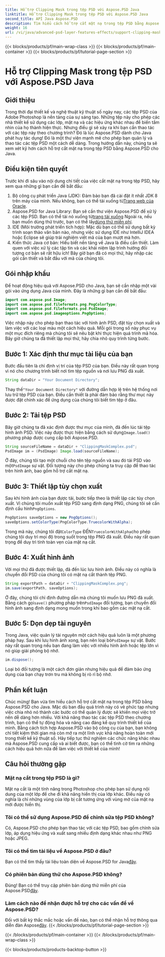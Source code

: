 ```yaml
---
title: Hỗ trợ Clipping Mask trong tệp PSD với Aspose.PSD Java
linktitle: Hỗ trợ Clipping Mask trong tệp PSD với Aspose.PSD Java
second_title: API Java Aspose.PSD
description: Tìm hiểu cách hỗ trợ cắt mặt nạ trong tệp PSD bằng Aspose.PSD cho Java. Làm theo hướng dẫn từng bước của chúng tôi để dễ dàng thao tác với hình ảnh PSD.
weight: 16
url: /vi/java/advanced-psd-layer-features-effects/support-clipping-mask-psd-files/
---
```


{{< blocks/products/pf/main-wrap-class >}}
{{< blocks/products/pf/main-container >}}
{{< blocks/products/pf/tutorial-page-section >}}

# Hỗ trợ Clipping Mask trong tệp PSD với Aspose.PSD Java

## Giới thiệu
Trong thời đại thiết kế và nghệ thuật kỹ thuật số ngày nay, các tệp PSD của Adobe Photoshop là nền tảng của sự sáng tạo. Những tệp này cho phép các nhà thiết kế sử dụng các lớp, mặt nạ và các hiệu ứng khác nhau để biến tầm nhìn của họ thành hiện thực. Nhưng điều gì sẽ xảy ra khi bạn cần thao tác với các tệp này theo chương trình? Đó là lúc Aspose.PSD dành cho Java phát huy tác dụng! Đó là một thư viện mạnh mẽ cho phép bạn quản lý và thao tác các tệp PSD một cách dễ dàng. Trong hướng dẫn này, chúng ta sẽ xem xét kỹ hơn cách hỗ trợ cắt mặt nạ trong tệp PSD bằng Aspose.PSD cho Java. 
## Điều kiện tiên quyết
Trước khi đi sâu vào nội dung chi tiết của việc cắt mặt nạ trong tệp PSD, hãy xem qua những gì bạn cần để bắt đầu:
1.  Bộ công cụ phát triển Java (JDK): Đảm bảo bạn đã cài đặt ít nhất JDK 8 trên máy của mình. Nếu không, bạn có thể tải xuống từ[Trang web của Oracle](https://www.oracle.com/java/technologies/javase-jdk8-downloads.html).
2.  Aspose.PSD for Java Library: Bạn sẽ cần thư viện Aspose.PSD để xử lý các tệp PSD. Bạn có thể tải nó xuống từ[trang tải xuống](https://releases.aspose.com/psd/java/) Ngoài ra, nếu bạn muốn dùng thử trước, bạn có thể lấy[dùng thử miễn phí](https://releases.aspose.com/).
3. IDE (Môi trường phát triển tích hợp): Mặc dù bạn có thể sử dụng bất kỳ trình soạn thảo văn bản nào, nhưng việc sử dụng IDE như IntelliJ IDEA hoặc Eclipse sẽ giúp trải nghiệm viết mã của bạn mượt mà hơn.
4. Kiến thức Java cơ bản: Hiểu biết nền tảng về Java là điều cần thiết. Làm quen với việc xử lý các tập tin và các khái niệm lập trình hướng đối tượng cơ bản sẽ rất hữu ích!
Bây giờ bạn đã có mọi thứ, hãy nhập các gói cần thiết và bắt đầu với mã của chúng tôi.
## Gói nhập khẩu
Để hoạt động hiệu quả với Aspose.PSD cho Java, bạn sẽ cần nhập một vài gói vào ứng dụng Java của mình. Đây là những gì bạn cần để bắt đầu:
```java
import com.aspose.psd.Image;
import com.aspose.psd.fileformats.png.PngColorType;
import com.aspose.psd.fileformats.psd.PsdImage;
import com.aspose.psd.imageoptions.PngOptions;
```
Việc nhập này cho phép bạn thao tác với hình ảnh PSD, đặt tùy chọn xuất và làm việc với các loại màu một cách hiệu quả. Mỗi gói trong số này phục vụ một mục đích riêng mà chúng tôi sẽ nêu bật khi thực hiện quá trình mã hóa.
Bây giờ chúng ta đã thiết lập mọi thứ, hãy chia nhỏ quy trình từng bước.
## Bước 1: Xác định thư mục tài liệu của bạn
Bước đầu tiên là chỉ định vị trí của tệp PSD của bạn. Điều này rất quan trọng vì nó cho chương trình biết nơi tìm tệp nguồn và nơi lưu PNG đã xuất.
```java
String dataDir = "Your Document Directory";
```
 Thay thế`"Your Document Directory"` với đường dẫn hợp lệ trên hệ thống nơi lưu trữ tệp PSD của bạn. Điều cần thiết là phải đảm bảo rằng thư mục này được đặt chính xác để ứng dụng của chúng tôi biết tìm tệp ở đâu. 
## Bước 2: Tải tệp PSD
 Bây giờ chúng ta đã xác định được thư mục của mình, đã đến lúc tải tệp hình ảnh PSD. Việc này được thực hiện bằng cách sử dụng`Image.load()` phương pháp được cung cấp bởi Aspose.PSD.
```java
String sourceFileName = dataDir + "ClippingMaskComplex.psd";
PsdImage im = (PsdImage) Image.load(sourceFileName);
```
 Ở đây, chúng tôi tạo một chuỗi cho tên tệp nguồn và sau đó tải PSD vào một`PsdImage` sự vật. Đối tượng này cho phép chúng ta truy cập để thao tác trên hình ảnh, bao gồm hỗ trợ cắt mặt nạ.
## Bước 3: Thiết lập tùy chọn xuất
 Sau khi hình ảnh của bạn được tải, bước tiếp theo là thiết lập các tùy chọn xuất. Vì chúng tôi muốn xuất tệp PSD sang định dạng PNG, chúng tôi sẽ cần định cấu hình`PngOptions`.
```java
PngOptions saveOptions = new PngOptions();
saveOptions.setColorType(PngColorType.TruecolorWithAlpha);
```
 Trong mã này, chúng tôi đặt`ColorType` ĐẾN`TruecolorWithAlpha`cho phép chúng tôi duy trì mọi độ trong suốt trong tệp PNG đã xuất. Điều này rất quan trọng để duy trì tính toàn vẹn của mặt nạ cắt.
## Bước 4: Xuất hình ảnh
Với mọi thứ đã được thiết lập, đã đến lúc lưu hình ảnh. Điều này có nghĩa là chuyển đổi PSD của chúng tôi có mặt nạ cắt thành tệp PNG.
```java
String exportPath = dataDir + "ClippingMaskComplex.png";
im.save(exportPath, saveOptions);
```
 Ở đây, chúng tôi chỉ định đường dẫn mà chúng tôi muốn lưu PNG đã xuất. Bằng cách gọi`save()` phương pháp trên`PsdImage` đối tượng, bạn chuyển đổi hình ảnh sang định dạng mong muốn trong khi bao gồm các mặt nạ cắt.
## Bước 5: Dọn dẹp tài nguyên
 Trong Java, việc quản lý tài nguyên một cách hiệu quả luôn là một phương pháp hay. Sau khi lưu hình ảnh xong, bạn nên loại bỏ`PsdImage` sự vật. Bước này rất quan trọng nếu bạn đang làm việc với nhiều hình ảnh hoặc tệp lớn vì nó giúp giải phóng bộ nhớ.
```java
im.dispose();
```
Loại bỏ đối tượng là một cách đơn giản nhưng hiệu quả để đảm bảo ứng dụng của bạn chạy trơn tru mà không bị rò rỉ bộ nhớ.
## Phần kết luận
Chúc mừng! Bạn vừa tìm hiểu cách hỗ trợ cắt mặt nạ trong tệp PSD bằng Aspose.PSD cho Java. Mặc dù ban đầu quá trình này có vẻ phức tạp nhưng việc chia nhỏ nó thành các bước có thể quản lý được sẽ khiến mọi việc trở nên dễ dàng hơn nhiều. Với khả năng thao tác các tệp PSD theo chương trình, bạn có thể tự động hóa và nâng cao đáng kể quy trình thiết kế của mình.
Bằng cách tích hợp Aspose.PSD vào bộ công cụ của bạn, bạn không chỉ tiết kiệm thời gian mà còn mở ra một lĩnh vực khả năng hoàn toàn mới trong thiết kế kỹ thuật số. Hãy tiếp tục thử nghiệm các chức năng khác nhau mà Aspose.PSD cung cấp và ai biết được, bạn có thể tình cờ tìm ra những cách hiệu quả hơn nữa để làm việc với thiết kế của mình!
## Câu hỏi thường gặp
### Mặt nạ cắt trong tệp PSD là gì?
Mặt nạ cắt là một tính năng trong Photoshop cho phép bạn sử dụng nội dung của một lớp để che đi khả năng hiển thị của lớp khác. Điều này có nghĩa là chỉ những vùng của lớp bị cắt tương ứng với vùng mờ của mặt nạ mới được hiển thị.
### Tôi có thể sử dụng Aspose.PSD để chỉnh sửa tệp PSD không?
Có, Aspose.PSD cho phép bạn thao tác với các tệp PSD, bao gồm chỉnh sửa lớp, áp dụng hiệu ứng và xuất sang nhiều định dạng khác nhau như PNG hoặc JPEG.
### Tôi có thể tìm tài liệu về Aspose.PSD ở đâu?
 Bạn có thể tìm thấy tài liệu toàn diện về Aspose.PSD for Java[đây](https://reference.aspose.com/psd/java/).
### Có phiên bản dùng thử cho Aspose.PSD không?
 Đúng! Bạn có thể truy cập phiên bản dùng thử miễn phí của Aspose.PSD[đây](https://releases.aspose.com/).
### Làm cách nào để nhận được hỗ trợ cho các vấn đề về Aspose.PSD?
 Đối với bất kỳ thắc mắc hoặc vấn đề nào, bạn có thể nhận hỗ trợ thông qua diễn đàn Aspose[đây](https://forum.aspose.com/c/psd/34).
{{< /blocks/products/pf/tutorial-page-section >}}

{{< /blocks/products/pf/main-container >}}
{{< /blocks/products/pf/main-wrap-class >}}

{{< blocks/products/products-backtop-button >}}

